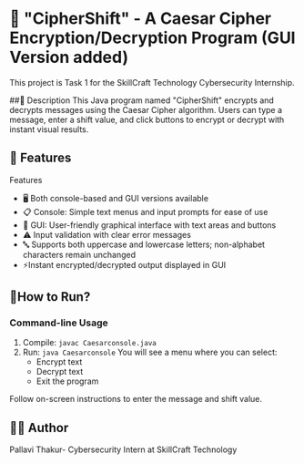 # 🔐 "CipherShift" - A Caesar Cipher Encryption/Decryption Program (GUI Version added)

This project is Task 1 for the SkillCraft Technology Cybersecurity Internship.

##📝 Description
This Java program named "CipherShift" encrypts and decrypts messages using the Caesar Cipher algorithm. 
Users can type a message, enter a shift value, and click buttons to encrypt or decrypt with instant visual results.

## 🎯 Features
Features
- 🖥️ Both console-based and GUI versions available
- 📋 Console: Simple text menus and input prompts for ease of use
- 🎨 GUI: User-friendly graphical interface with text areas and buttons
- ⚠️ Input validation with clear error messages
- 🔤 Supports both uppercase and lowercase letters; non-alphabet characters remain unchanged
- ⚡Instant encrypted/decrypted output displayed in GUI



## 🚀How to Run?
### Command-line Usage
1. Compile: `javac Caesarconsole.java`
2. Run: `java Caesarconsole`
   You will see a menu where you can select:
   - Encrypt text
   - Decrypt text
   - Exit the program

Follow on-screen instructions to enter the message and shift value.

## 👩‍💻 Author
Pallavi Thakur- Cybersecurity Intern at SkillCraft Technology

